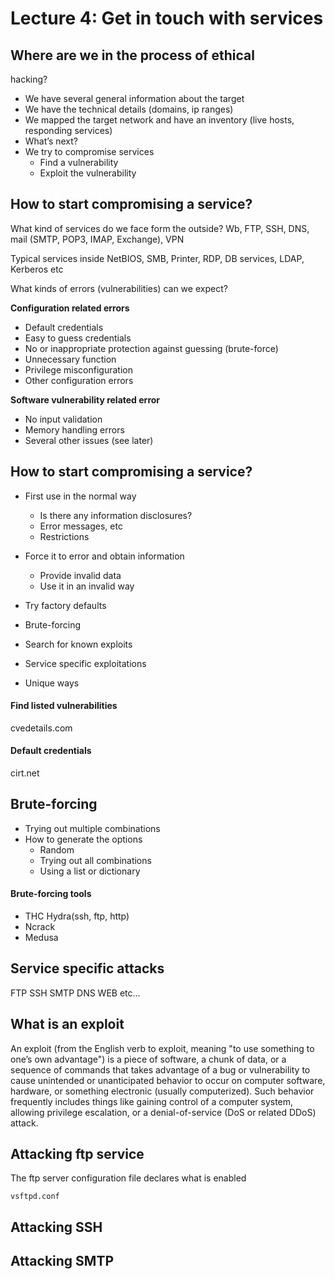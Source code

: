 # Lecture 4: Get in touch with services

## Where are we in the process of ethical
hacking?
- We have several general information about the target
- We have the technical details (domains, ip ranges)
- We mapped the target network and have an inventory
(live hosts, responding services)
- What’s next?
- We try to compromise services
    - Find a vulnerability
    - Exploit the vulnerability


## How to start compromising a service?
What kind of services do we face form the outside?
Wb, FTP, SSH, DNS, mail (SMTP, POP3, IMAP, Exchange), VPN

Typical services inside
NetBIOS, SMB, Printer, RDP, DB services, LDAP, Kerberos etc


What kinds of errors (vulnerabilities) can we expect?

**Configuration related errors**
- Default credentials
- Easy to guess credentials
- No or inappropriate protection against guessing (brute-force)
- Unnecessary function
- Privilege misconfiguration
- Other configuration errors

**Software vulnerability related error**
- No input validation
- Memory handling errors
- Several other issues (see later)

## How to start compromising a service?
- First use in the normal way
    - Is there any information disclosures?
    - Error messages, etc
    - Restrictions

- Force it to error and obtain information
    - Provide invalid data
    - Use it in an invalid way

- Try factory defaults
- Brute-forcing
- Search for known exploits
- Service specific exploitations
- Unique ways


#### Find listed vulnerabilities
cvedetails.com

#### Default credentials
cirt.net

## Brute-forcing
- Trying out multiple combinations
- How to generate the options
    - Random
    - Trying out all combinations
    - Using a list or dictionary

#### Brute-forcing tools
- THC Hydra(ssh, ftp, http)
- Ncrack
- Medusa

## Service specific attacks
FTP
SSH
SMTP
DNS
WEB
etc...

## What is an exploit
An exploit (from the English verb to exploit, meaning "to
use something to one’s own advantage") is a piece
of software, a chunk of data, or a sequence of commands
that takes advantage of a bug or vulnerability to cause
unintended or unanticipated behavior to occur on computer
software, hardware, or something electronic (usually
computerized). Such behavior frequently includes things
like gaining control of a computer system, allowing privilege
escalation, or a denial-of-service (DoS or related DDoS)
attack.

## Attacking ftp service
The ftp server configuration file declares what is enabled

``vsftpd.conf``


## Attacking SSH

## Attacking SMTP

